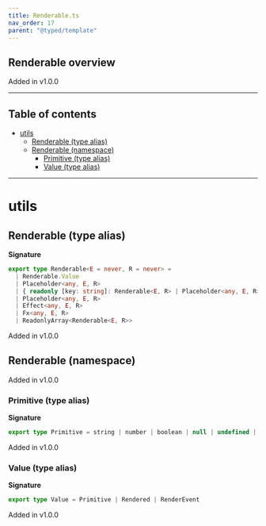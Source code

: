 ```yaml
---
title: Renderable.ts
nav_order: 17
parent: "@typed/template"
---
```


## Renderable overview

Added in v1.0.0

---

<h2 class="text-delta">Table of contents</h2>

- [utils](#utils)
  - [Renderable (type alias)](#renderable-type-alias)
  - [Renderable (namespace)](#renderable-namespace)
    - [Primitive (type alias)](#primitive-type-alias)
    - [Value (type alias)](#value-type-alias)

---

# utils

## Renderable (type alias)

**Signature**

```ts
export type Renderable<E = never, R = never> =
  | Renderable.Value
  | Placeholder<any, E, R>
  | { readonly [key: string]: Renderable<E, R> | Placeholder<any, E, R> | unknown } // TODO: Should we manage data attributes this way?
  | Placeholder<any, E, R>
  | Effect<any, E, R>
  | Fx<any, E, R>
  | ReadonlyArray<Renderable<E, R>>
```

Added in v1.0.0

## Renderable (namespace)

Added in v1.0.0

### Primitive (type alias)

**Signature**

```ts
export type Primitive = string | number | boolean | null | undefined | void | ReadonlyArray<Primitive>
```

Added in v1.0.0

### Value (type alias)

**Signature**

```ts
export type Value = Primitive | Rendered | RenderEvent
```

Added in v1.0.0
